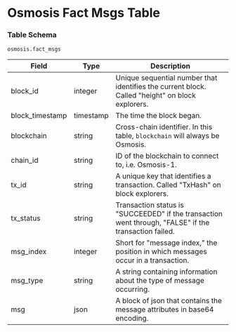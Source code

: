 # Osmosis Fact Msgs Table

### Table Schema

`osmosis.fact_msgs`

| Field            | Type      | Description                                                                                            |
| ---------------- | --------- | ------------------------------------------------------------------------------------------------------ |
| block\_id        | integer   | Unique sequential number that identifies the current block. Called "height" on block explorers.        |
| block\_timestamp | timestamp | The time the block began.                                                                              |
| blockchain       | string    | Cross-chain identifier. In this table, `blockchain` will always be Osmosis.                            |
| chain\_id        | string    | ID of the blockchain to connect to, i.e. Osmosis-1.                                                    |
| tx\_id           | string    | A unique key that identifies a transaction. Called "TxHash" on block explorers.                        |
| tx\_status       | string    | Transaction status is "SUCCEEDED" if the transaction went through, "FALSE" if the transaction failed.  |
| msg\_index       | integer   | Short for "message index," the position in which messages occur in a transaction.                      |
| msg\_type        | string    | A string containing information about the type of message occurring.                                   |
| msg              | json      | A block of json that contains the message attributes in base64 encoding.                               |

